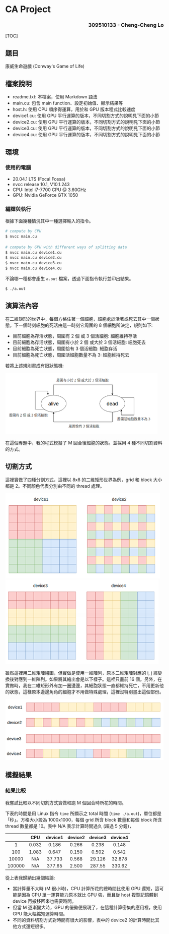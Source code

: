 # CA Project

<h3 align=right> 309510133 - Cheng-Cheng Lo </h3>

[TOC]

## 題目

康威生命遊戲 (Conway's Game of Life)

## 檔案說明

* readme.txt: 本檔案，使用 Markdown 語法
* main.cu: 包含 main function、設定初始值、顯示結果等
* host.h: 使用 CPU 順序得運算，用於和 GPU 版本程式比較速度
* device1.cu: 使用 GPU 平行運算的版本，不同切割方式的說明見下面的小節
* device2.cu: 使用 GPU 平行運算的版本，不同切割方式的說明見下面的小節
* device3.cu: 使用 GPU 平行運算的版本，不同切割方式的說明見下面的小節
* device4.cu: 使用 GPU 平行運算的版本，不同切割方式的說明見下面的小節

## 環境

### 使用的電腦

* 20.04.1 LTS (Focal Fossa)
* nvcc release 10.1, V10.1.243
* CPU: Intel i7-7700 CPU @ 3.60GHz
* GPU: Nvidia GeForce GTX 1050

### 編譯與執行

根據下面幾種情況其中一種選擇輸入的指令。

```bash
# compute by CPU
$ nvcc main.cu

# compute by GPU with different ways of splitting data
$ nvcc main.cu device1.cu
$ nvcc main.cu device2.cu
$ nvcc main.cu device3.cu
$ nvcc main.cu device4.cu
```

不論哪一種都會產生 `a.out` 檔案，透過下面指令執行並印出結果。

```bash
$ ./a.out
```

## 演算法內容

在二維矩形的世界中，每個方格住著一個細胞，細胞處於活著或死去其中一個狀態。下一個時刻細胞的死活由這一時刻它周圍的 8 個細胞所決定，規則如下:

* 目前細胞為存活狀態，周圍有 2 個 或 3 個活細胞: 細胞維持存活
* 目前細胞為存活狀態，周圍有小於 2 個 或大於 3 個活細胞: 細胞死去
* 目前細胞為死亡狀態，周圍恰有 3 個活細胞: 細胞存活
* 目前細胞為死亡狀態，周圍活細胞數量不為 3: 細胞維持死去

若將上述規則畫成有限狀態機:

<img src="Screenshot 2021-06-15 132458.png" alt="Screenshot 2021-06-15 13:24:58" style="zoom:67%;" />

在這個專題中，我的程式模擬了 M 回合後細胞的狀態。並採用 4 種不同切割資料的方式。

## 切割方式

這裡實做了四種分割方式，這裡以 8x8 的二維矩形世界為例，grid 和 block 大小都是 2。不同顏色代表分別由不同的 thread 處理。

<img src="Screenshot 2021-06-15 124545.png" alt="Screenshot 2021-06-15 12:45:45" style="zoom:67%;" />

<img src="Screenshot 2021-06-15 124611.png" alt="Screenshot 2021-06-15 12:46:11" style="zoom:67%;" />

雖然這裡用二維矩陣繪圖，但實做是使用一維陣列，原本二維矩陣對應的 i, j 經變換後對應到一維陣列。如果將其繪出會是以下樣子。這裡只畫前 16 個。另外，在實做時，我在二維矩形外有加一圈邊邊，其細胞狀態一直都維持死亡，不用更新他的狀態，這樣原本邊邊角角的細胞才不用做特殊處理，這裡沒特別畫出這個部份。

<img src="Screenshot 2021-06-15 124625.png" alt="Screenshot 2021-06-15 12:46:25" style="zoom:67%;" />

## 模擬結果

### 結果比較

我嘗試比較以不同切割方式實做和跑 M 個回合時所花的時間。

下表的時間是用 Linux 指令 `time` 所顯示之 total 時間 (`time ./a.out`)，單位都是「秒」。方格大小設為 1000x1000，每個 grid 所含 block 數量和每個 block 所含 thread 數量都是 10。表中 N/A 表示計算時間過久 (超過 5 分鐘)，

|        |  CPU  | device1 | device2 | device3 | device4 |
| :----: | :---: | :-----: | :-----: | :-----: | :-----: |
|   1    | 0.032 |  0.186  |  0.266  |  0.238  |  0.148  |
|  100   | 1.083 |  0.647  |  0.150  |  0.502  |  0.542  |
| 10000  |  N/A  | 37.733  |  0.568  | 29.126  | 32.878  |
| 100000 |  N/A  | 377.65  |  2.500  | 287.55  | 330.62  |

從上表我歸納出幾個結論:

* 當計算量不大時 (M 很小時)，CPU 計算所花的總時間比使用 GPU 還短，這可能是因為 CPU 單一運算能力原本就比 GPU 強，而且從 host 複製記憶體到 device 再搬移回來也需要時間。
* 但當 M 逐漸變大時，GPU 的優勢便展現了，在這種計算密集的應用裡，使用 GPU 能大幅縮短運算時間。
* 不同的資料切割方式對時間有很大的影響，表中的 device2 的計算時間比其他方式還短很多。